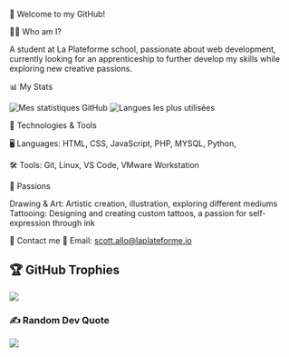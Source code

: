 🌌 Welcome to my GitHub!

👨‍🚀 Who am I?

A student at La Plateforme school, passionate about web development, currently looking for an apprenticeship to further develop my skills while exploring new creative passions.


📊 My Stats


![Mes statistiques GitHub](https://github-readme-stats.vercel.app/api?username=scott-allo&show_icons=true&theme=radical&count_private=true)  ![Langues les plus utilisées](https://github-readme-stats.vercel.app/api/top-langs/?username=scott-allo&layout=compact&theme=radical)




🔧 Technologies & Tools

🖥️ Languages: HTML, CSS, JavaScript, PHP, MYSQL, Python,


🛠️ Tools: Git, Linux, VS Code, VMware Workstation



🎨 Passions

Drawing & Art: Artistic creation, illustration, exploring different mediums
Tattooing: Designing and creating custom tattoos, a passion for self-expression through ink



👾 Contact me
📡 Email: scott.allo@laplateforme.io








## 🏆 GitHub Trophies
![](https://github-profile-trophy.vercel.app/?username=scott-allo&theme=ambient_gradient&no-frame=false&no-bg=false&margin-w=4)

### ✍️ Random Dev Quote
![](https://quotes-github-readme.vercel.app/api?type=horizontal&theme=radical)






